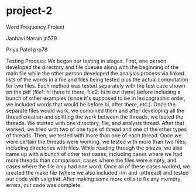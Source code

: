 # project-2
Word Frequency Project

Janhavi Narain jn579

Priya Patel prp78

Testing Process: We began our testing in stages. First, one person developed the directory and file queues along with the beginning of the main file while the other person developed the analysis process via linked lists of the words in a file and files being tested plus the actual computation for two files. Each method was tested separately with the test case shown on the pdf (file1: hi there hi there, file2: hi hi out there) before including a bunch of other examples (since it's supposed to be in lexicographic order, we included words that would be before hi, after there, etc.). Once the separate files would work, we combined them and after developing all the thread creation and splitting the work between the threads, we tested the threads. We started with one directory, file, and analysis thread. After that worked, we tried with two of one type of thread and one of the other types of threads. Then, we tested with more than one of each thread. Once we were certain the threads were working, we tested with more than two files, including directories with files. While reading through the piazza, we also came up with a bunch of other test cases, including cases where we had more threads than comparison, cases where the files were empty, and cases where the file only had one word. Once all of these cases worked, we created the make file (where we also included -lm and -pthread) and tested our code with valgrind. After making some more edits to fix any memory errors, our code was complete.

